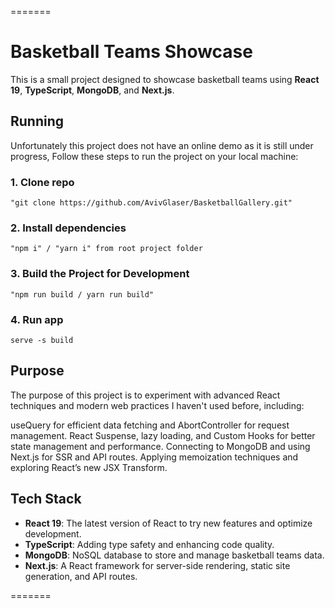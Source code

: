 =======

# Basketball Teams Showcase

This is a small project designed to showcase basketball teams using **React 19**, **TypeScript**, **MongoDB**, and **Next.js**.

## Running

Unfortunately this project does not have an online demo as it is still under progress,
Follow these steps to run the project on your local machine:

### 1. Clone repo

    "git clone https://github.com/AvivGlaser/BasketballGallery.git"

### 2. Install dependencies

    "npm i" / "yarn i" from root project folder

### 3. Build the Project for Development

    "npm run build / yarn run build"

### 4. Run app

    serve -s build

## Purpose

The purpose of this project is to experiment with advanced React techniques and modern web practices I haven't used before, including:

useQuery for efficient data fetching and AbortController for request management.
React Suspense, lazy loading, and Custom Hooks for better state management and performance.
Connecting to MongoDB and using Next.js for SSR and API routes.
Applying memoization techniques and exploring React’s new JSX Transform.

## Tech Stack

- **React 19**: The latest version of React to try new features and optimize development.
- **TypeScript**: Adding type safety and enhancing code quality.
- **MongoDB**: NoSQL database to store and manage basketball teams data.
- **Next.js**: A React framework for server-side rendering, static site generation, and API routes.

=======
